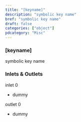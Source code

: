 ```yaml
---
title: "[keyname]"
description: "symbolic key name"
bref: "symbolic key name"
draft: false
categories: ["object"]
pdcategory: "Misc"
---
```


### [keyname]

symbolic key name

### Inlets & Outlets

inlet 0

 - dummy

outlet 0

 - dummy
 
